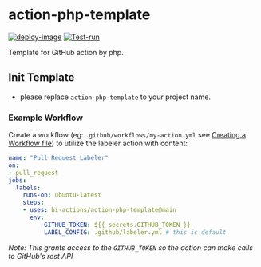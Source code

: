 # action-php-template

[![deploy-image](https://github.com/hi-actions/action-php-template/actions/workflows/deploy-image.yml/badge.svg)](https://github.com/hi-actions/action-php-template/actions/workflows/deploy-image.yml)
[![Test-run](https://github.com/hi-actions/action-php-template/actions/workflows/test-run.yml/badge.svg)](https://github.com/hi-actions/action-php-template/actions/workflows/test-run.yml)

Template for GitHub action by php.

## Init Template

- please replace `action-php-template` to your project name.

### Example Workflow

Create a workflow (eg: `.github/workflows/my-action.yml` see [Creating a Workflow file](https://help.github.com/en/articles/configuring-a-workflow#creating-a-workflow-file)) to utilize the labeler action with content:

```yml
name: "Pull Request Labeler"
on:
- pull_request
jobs:
  labels:
    runs-on: ubuntu-latest
    steps:
    - uses: hi-actions/action-php-template@main
      env:
          GITHUB_TOKEN: ${{ secrets.GITHUB_TOKEN }}
          LABEL_CONFIG: .github/labeler.yml # this is default
```

_Note: This grants access to the `GITHUB_TOKEN` so the action can make calls to GitHub's rest API_

